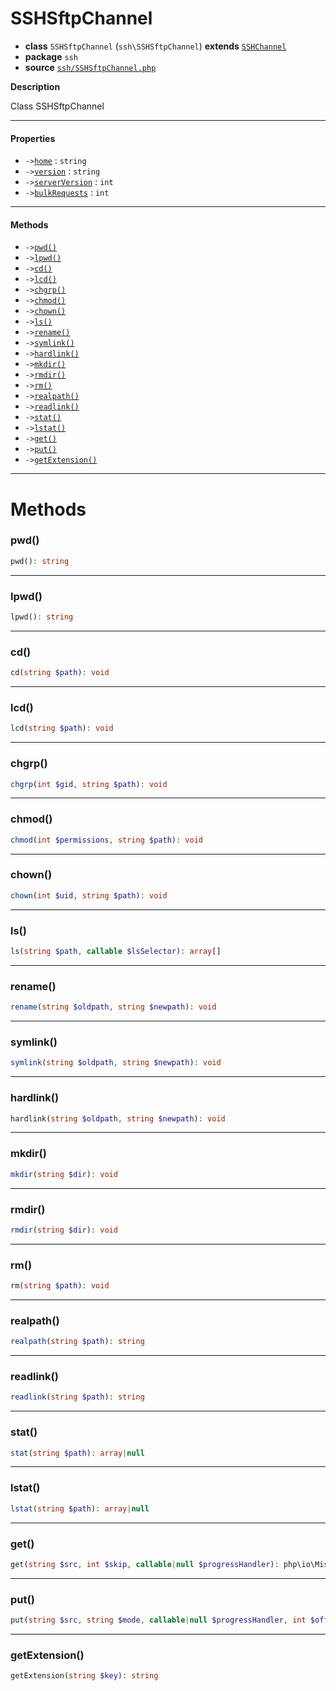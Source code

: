 # SSHSftpChannel

- **class** `SSHSftpChannel` (`ssh\SSHSftpChannel`) **extends** [`SSHChannel`](https://github.com/jphp-compiler/jphp/blob/master/exts/jphp-ssh-ext/api-docs/classes/ssh/SSHChannel.md)
- **package** `ssh`
- **source** [`ssh/SSHSftpChannel.php`](./src/main/resources/JPHP-INF/sdk/ssh/SSHSftpChannel.php)

**Description**

Class SSHSftpChannel

---

#### Properties

- `->`[`home`](#prop-home) : `string`
- `->`[`version`](#prop-version) : `string`
- `->`[`serverVersion`](#prop-serverversion) : `int`
- `->`[`bulkRequests`](#prop-bulkrequests) : `int`

---

#### Methods

- `->`[`pwd()`](#method-pwd)
- `->`[`lpwd()`](#method-lpwd)
- `->`[`cd()`](#method-cd)
- `->`[`lcd()`](#method-lcd)
- `->`[`chgrp()`](#method-chgrp)
- `->`[`chmod()`](#method-chmod)
- `->`[`chown()`](#method-chown)
- `->`[`ls()`](#method-ls)
- `->`[`rename()`](#method-rename)
- `->`[`symlink()`](#method-symlink)
- `->`[`hardlink()`](#method-hardlink)
- `->`[`mkdir()`](#method-mkdir)
- `->`[`rmdir()`](#method-rmdir)
- `->`[`rm()`](#method-rm)
- `->`[`realpath()`](#method-realpath)
- `->`[`readlink()`](#method-readlink)
- `->`[`stat()`](#method-stat)
- `->`[`lstat()`](#method-lstat)
- `->`[`get()`](#method-get)
- `->`[`put()`](#method-put)
- `->`[`getExtension()`](#method-getextension)

---
# Methods

<a name="method-pwd"></a>

### pwd()
```php
pwd(): string
```

---

<a name="method-lpwd"></a>

### lpwd()
```php
lpwd(): string
```

---

<a name="method-cd"></a>

### cd()
```php
cd(string $path): void
```

---

<a name="method-lcd"></a>

### lcd()
```php
lcd(string $path): void
```

---

<a name="method-chgrp"></a>

### chgrp()
```php
chgrp(int $gid, string $path): void
```

---

<a name="method-chmod"></a>

### chmod()
```php
chmod(int $permissions, string $path): void
```

---

<a name="method-chown"></a>

### chown()
```php
chown(int $uid, string $path): void
```

---

<a name="method-ls"></a>

### ls()
```php
ls(string $path, callable $lsSelector): array[]
```

---

<a name="method-rename"></a>

### rename()
```php
rename(string $oldpath, string $newpath): void
```

---

<a name="method-symlink"></a>

### symlink()
```php
symlink(string $oldpath, string $newpath): void
```

---

<a name="method-hardlink"></a>

### hardlink()
```php
hardlink(string $oldpath, string $newpath): void
```

---

<a name="method-mkdir"></a>

### mkdir()
```php
mkdir(string $dir): void
```

---

<a name="method-rmdir"></a>

### rmdir()
```php
rmdir(string $dir): void
```

---

<a name="method-rm"></a>

### rm()
```php
rm(string $path): void
```

---

<a name="method-realpath"></a>

### realpath()
```php
realpath(string $path): string
```

---

<a name="method-readlink"></a>

### readlink()
```php
readlink(string $path): string
```

---

<a name="method-stat"></a>

### stat()
```php
stat(string $path): array|null
```

---

<a name="method-lstat"></a>

### lstat()
```php
lstat(string $path): array|null
```

---

<a name="method-get"></a>

### get()
```php
get(string $src, int $skip, callable|null $progressHandler): php\io\MiscStream
```

---

<a name="method-put"></a>

### put()
```php
put(string $src, string $mode, callable|null $progressHandler, int $offset): php\io\MiscStream
```

---

<a name="method-getextension"></a>

### getExtension()
```php
getExtension(string $key): string
```